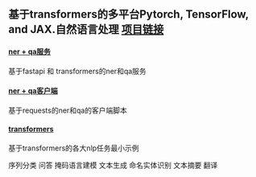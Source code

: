 ## 基于transformers的多平台Pytorch, TensorFlow, and JAX.自然语言处理 [项目链接](https://github.com/huggingface/transformers)

#### [ner + qa服务](qa_ner_server.py)

基于fastapi 和 transformers的ner和qa服务

#### [ner + qa客户端](qa_ner_client.py)

基于requests的ner和qa的客户端脚本

#### [transformers](transformer_test.py)

基于transformers的各大nlp任务最小示例

序列分类  问答  掩码语言建模  文本生成  命名实体识别  文本摘要  翻译